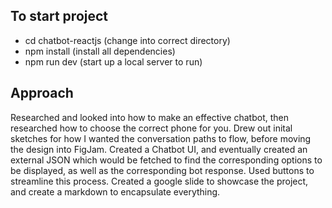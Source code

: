 ## To start project
- cd chatbot-reactjs (change into correct directory)
- npm install (install all dependencies)
- npm run dev (start up a local server to run)

## Approach
Researched and looked into how to make an effective chatbot, then researched how to choose the correct phone for you. Drew out inital sketches for how I wanted the conversation paths to flow, before moving the design into FigJam. Created a Chatbot UI, and eventually created an external JSON which would be fetched to find 
the corresponding options to be displayed, as well as the corresponding bot response. Used buttons to streamline this process. Created a google slide to showcase the project, and create a markdown to encapsulate everything.
